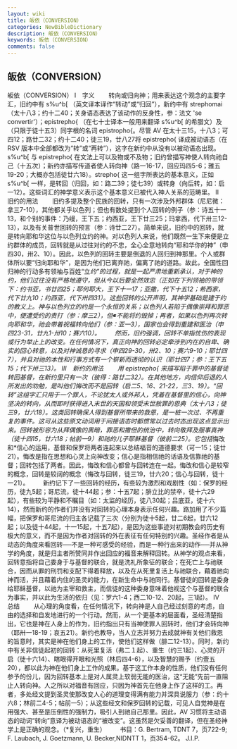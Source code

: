 ```yaml
---
layout: wiki
title: 皈依（CONVERSION）
categories: NewBibleDictionary
description: 皈依（CONVERSION）
keywords: 皈依（CONVERSION）
comments: false
---
```


## 皈依（CONVERSION）



皈依（CONVERSION）
Ⅰ　字义
　　转向或归向神；用来表达这个观念的主要字汇，旧约中有 s%u^b[ （英文译本译作“转动”或“归回”），新约中有 strephomai （太十八3；约十二40；关身语态表达了该动作的反身性，参：法文 'se convertir'）；epistrepho{ （在七十士译本一般用来翻译 s%u^b[ 的希腊文）及（只限于徒十五3）同字根的名词 epistropho{。尽管 AV 在太十三15，十八3；可四12；路廿二32；约十二40；徒三19，廿八27将 epistrepho{ 译成被动语态（在 RSV 版本中全部都改为“转”或“再转”），这字在新约中从没有以被动语态出现。s%u^b[ 与 epistrepho{ 在文法上可以及物或不及物；旧约曾描写神使人转向祂自己（十五次）；新约亦描写传道者使人转向神（路一16-17，回应玛四5-6；雅五19-20；大概亦包括徒廿六18）。strepho{ 这一组字所表达的基本意义，正如 s%u^b[ 一样，是转回（归回，如：路二39；徒七39）或转身（向后转，如：启一12）。这些词汇的神学意义表示这个基本意义已被代入神人关系的范畴里。
Ⅱ　旧约的用法
　　旧约多提及整个民族的回转，只有一次涉及外邦群体（尼尼微：拿三7-10），其他都关乎以色列；但也有数处提到个人回转的例子（参：诗五十一13，和个别的事件：乃缦，王下五；约西亚，王下廿三25；玛拿西，代下卅三12-13），以及有关普世回转的预言（参：诗廿二27）。简单来说，旧约中的回转，就是转向耶和华这位与以色列立约的神。对以色列人来说，他们既然一生下来便是立约群体的成员，回转就是从过往对约的不忠，全心全意地转向“耶和华你的神”（申四30，卅2、10）。因此，以色列的回转主要是倒退的人回归到神那里。个人或群体所以要“归向耶和华”，是因为他们已离弃祂，偏离了祂的道路。故此，全国性回归神的行动多有领袖与百姓“立*约”的过程，就是一起严肃地重新承认，对于神的约，他们过往没有严格地遵守，但从今以后要全然效忠（正如在下列领袖的带领下：约书亚，书廿四25；耶何耶大，王下十一17；亚撒，代下十五12；希西家，代下廿九10；约西亚，代下卅四31）。这些回转的公开声明，其神学基础是建于约的教义上。神与以色列立的约是一个永恒的关系；以色列人若陷于偶像崇拜和罪恶中，便遭受约的责打（参：摩三2），但不能将约毁掉；再者，如果以色列再次转向耶和华，祂会带着祝福转向他们（参：亚一3），国家也会得到重建和医治（申四23-31，廿九1-卅10；赛六10）。
　　然而，旧约强调，回转不单指忧伤的表现或行为举止上的改变。在任何情况下，真正向神的回转必定牵涉到内在的自卑、确实的回心转意，以及对神诚恳的寻求（申四29-30，卅2、10；赛六9-10；耶廿四7），并且对祂的本性和行事方式有一个崭新而透彻的认识（耶廿四7；参：王下五15；代下卅三13）。
Ⅲ　新约的用法
　　用 epistrepho{ 来描写陷于罪中的基督徒转回基督，在新约里只有一次（彼得：路廿二32）。在其他地方，向信仰后退的人所发出的劝勉，是叫他们悔改而不是回转（启二5、16、21-22，三3、19）。“回转”这组字汇只用于一个罪人，不论犹太人或外邦人，凭着在基督里的信心，向神坚决的转向，从而即时获得进入末世的天国和领受末世赦罪的恩典（太十八3；徒三9，廿六18）。这类回转确保人得到基督所带来的救恩，是一桩一次过、不再重复的事件。这可从这些原文动词用于间接语态时都惯常以过去时态出现这点显示出来。回转被形容为从拜偶像的黑暗，罪恶和撒但的统治中，转向敬拜及服事真神（徒十四15，廿六18；帖前一9）和祂的儿子耶稣基督（彼前二25）。它包括*悔改和*信心的运用，基督和保罗将两者连起来以总结福音的道德要求（可一15；徒廿21）。悔改是指在思想和心灵上向神改变；信心是指相信祂的话语及信靠祂的基督；回转包括了两者。因此，悔改和信心都曾与回转连在一起。悔改和信心是较窄的概念，回转是较阔的概念（悔改与回转，徒三19，廿六20；信心与回转，徒十一21）。
　　新约记下了一些回转的经历，有些较为激烈和戏剧性（如：保罗的经历，徒九5起；哥尼流，徒十44起；参：十五7起；腓立比的禁卒，徒十六29起），有些较为平静和不瞩目（如：太监的经历，徒八30起；吕底亚，徒十六14），然而新约的作者们并没有对回转的心理本身表示任何兴趣。路加用了不少篇幅，把保罗和哥尼流的归主各记载了三次（分别为徒十5起，廿二6起，廿六12起；以及徒十44起，十一15起，十五7起），是因为这些事迹对初期教会的历史有极大的意义，而不是因为作者对回转的外在表征有任何特别的兴趣。圣经作者是从动态的角度来看回转──不是一种可感受的经验，而是一种行出来的动作──并从神学的角度，就是归主者所赞同并作出回应的福音来解释回转。从神学的观点来看，回转意指将自己委身于与基督的联合，就是洗礼所象征的联合；在死亡上与祂联合，因而从罪的刑罚和支配下得着释放，以及在从死里复活上与祂联合，藉着祂向神而活，并且藉着内住的圣灵的能力，在新生命中与祂同行。基督徒的回转是委身给耶稣基督，以祂为主宰和救主，而信徒的这种委身意味着他视这个与基督的联合为事实，并以此为生活的依归（见：罗六1-4；西二10-12、20起，三1起）。
Ⅳ　总结
　　从心理的角度看，在任何情况下，转向神是人自己经过刻意的考虑，自由的选择和自发地进行的一个行动。然而，从一个更基本的层面看，圣经清楚指出，它也是神在人身上的作为，旧约指出只有当神使罪人回转时，他们才会转向神（耶卅一18-19；哀五21）。新约也教导，当人立志并努力去成就神有关他们救恩的旨意时，其实是神在他们身上的工作，使他们这样做（腓二12-13）。同时，新约中有关非信徒起初的回转：从死里复活（弗二１起）、重生（约三1起）、心灵的开启（徒十六14）、瞎眼得开眼和光照（林后四4-6），以及智慧的赐予（约壹五20），都以此为神在他们身上工作的成果。基于这工作本身的性质，他们没有任何参予的份儿，因为回转基本上是对人属灵上软弱无能的医治，这“无能”先前一直阻止人转向神。人之所以对福音有回应，只因为神首先在他身上作了这样的工。再者，多处经文提到圣灵使那改变人心的道理变得满有能力并深具说服力（参：约十六8；林前二4-5；帖前一5）；从这些经文和保罗回转的记载，可见人自觉神是在用强大、甚至是压倒性的强制力，吸引人到祂自己那里。因此，AV 习惯将主动语态的动词“转向”意译为被动语态的“被改变”。这虽然是欠妥善的翻译，但在圣经神学上是正确的观念。（*复兴，重生）
　　书目：G. Bertram, TDNT 7，页722-9; F. Laubach, J.
Goetzmann, U. Becker,NIDNTT 1，页354-62。
J.I.P.



